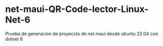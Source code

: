 # net-maui-QR-Code-lector-Linux-Net-6
Prueba de generacion de proyecxto de net maui desde ubuntu 22.04 con dotnet 6
